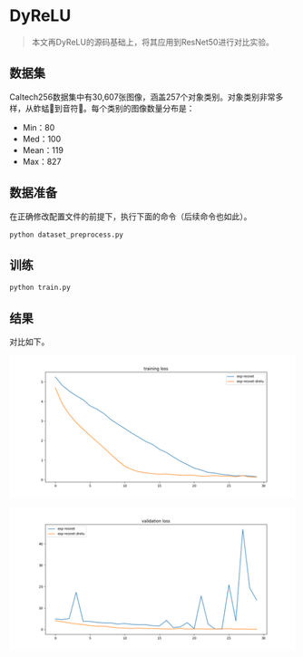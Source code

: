 # DyReLU

> 本文再DyReLU的源码基础上，将其应用到ResNet50进行对比实验。

## 数据集
Caltech256数据集中有30,607张图像，涵盖257个对象类别。对象类别非常多样，从蚱蜢🦗到音符🎵。每个类别的图像数量分布是：
- Min：80
- Med：100
- Mean：119
- Max：827

## 数据准备

在正确修改配置文件的前提下，执行下面的命令（后续命令也如此）。

```python
python dataset_preprocess.py
```

## 训练

```python
python train.py
```

## 结果

对比如下。

![](./assets/training_loss.png)

![](./assets/validation_loss.png)